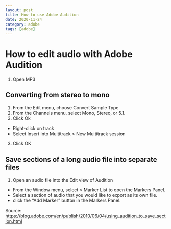 ```yaml
---
layout: post
title: How to use Adobe Audition
date: 2020-11-24
category: adobe
tags: [adobe]
---
```


# How to edit audio with Adobe Audition

1. Open MP3

## Converting from stereo to mono

1. From the Edit menu, choose Convert Sample Type
2. From the Channels menu, select Mono, Stereo, or 5.1.
3. Click Ok
- Right-click on track
- Select Insert into Multitrack > New Multitrack session
3. Click OK

## Save sections of a long audio file into separate files

1. Open an audio file into the Edit view of Audition
- From the Window menu, select > Marker List to open the Markers Panel.
- Select a section of audio that you would like to export as its own file.
- click the “Add Marker” button in the Markers Panel.

Source: https://blog.adobe.com/en/publish/2010/06/04/using_audition_to_save_section.html

